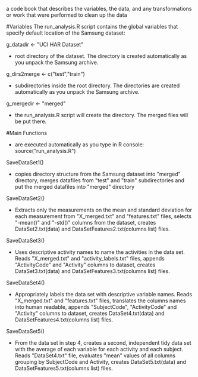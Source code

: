 a code book that describes the variables, the data, and any transformations
or work that were performed to clean up the data

#Variables
The run_analysis.R script contains the global variables
that specify default location of the Samsung dataset:

g_datadir <- "UCI HAR Dataset"          
- root directory of the dataset.
The directory is created automatically as you unpack the Samsung archive.

g_dirs2merge <- c("test","train") 
- subdirectories inside the root directory.
The directories are created automatically as you unpack the Samsung archive.

g_mergedir <- "merged"
- the run_analysis.R script will create the directory.
The merged files will be put there.


#Main Functions
- are executed automatically as you type in R console:
source("run_analysis.R")

SaveDataSet1()
- copies directory structure from the Samsung dataset into "merged" directory,
merges datafiles from "test" and "train" subdirectories and put the merged datafiles
into "merged" directory

SaveDataSet2()
- Extracts only the measurements on the mean and standard deviation for each measurement
from "X_merged.txt" and "features.txt" files,
selects "-mean()" and "-std()" columns from the dataset, 
creates DataSet2.txt(data) and DataSetFeatures2.txt(columns list) files.

SaveDataSet3()
- Uses descriptive activity names to name the activities in the data set.
Reads "X_merged.txt"
and "activity_labels.txt" files, 
appends "ActivityCode" and "Activity" columns to dataset,
creates DataSet3.txt(data) and DataSetFeatures3.txt(columns list) files.

SaveDataSet4()
- Appropriately labels the data set with descriptive variable names.
Reads "X_merged.txt" and "features.txt" files, 
translates the columns names into human readable,
appends "SubjectCode", "ActivityCode" and "Activity" columns to dataset,
creates DataSet4.txt(data) and DataSetFeatures4.txt(columns list) files.

SaveDataSet5()
- From the data set in step 4, creates a second, independent tidy data set
with the average of each variable for each activity and each subject.
Reads "DataSet4.txt" file,
evaluates "mean" values of all columns grouping by SubjectCode and Activity,
creates DataSet5.txt(data) and DataSetFeatures5.txt(columns list) files.
